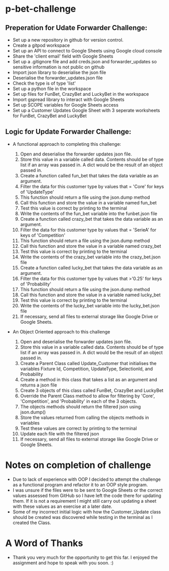 # p-bet-challenge

## Preperation for Udate Forwarder Challenge:

-   Set up a new repository in github for version control.
-   Create a gitpod workspace
-   Set up an API to connect to Google Sheets using Google cloud console
-   Share the 'client email' field with Google Sheets
-   Set up a .gitignore file and add creds.json and forwarder_updates so sensitive information is not public on github
-   Import json library to deserialise the json file
-   Deserialise the forwarder_updates.json file
-   Check the type is of type 'list'
-   Set up a python file in the workspace
-   Set up files for FunBet, CrazyBet and LuckyBet in the workspace
-   Import gspread library to interact with Google Sheets
-   Set up SCOPE variables for Google Sheets access
-   Set up a Customer Updates Google Sheet with 3 seperate worksheets for FunBet, CrazyBet and LuckyBet

## Logic for Update Forwarder Challenge:

-   A functional approach to completing this challenge:

    1.  Open and deserialise the forwarder updates json file. 
    2.  Store this value in a variable called data. Contents should be of type list if an array was passed in. A dict would be the result of an object passed in.
    3.  Create a function called fun_bet that takes the data variable as an argument.
    4.  Filter the data for this customer type by values that = 'Core' for keys of 'UpdateType'
    5.  This function should return a file using the json.dump method
    6.  Call this function and store the value in a variable named fun_bet
    7.  Test this value is correct by printing to the terminal
    8.  Write the contents of the fun_bet variable into the funbet.json file
    9.  Create a function called crazy_bet that takes the data variable as an argument.
    10. Filter the data for this customer type by values that = 'SerieA' for keys of 'Competition'
    11. This function should return a file using the json.dump method
    11. Call this function and store the value in a variable named crazy_bet
    12. Test this value is correct by printing to the terminal
    13. Write the contents of the crazy_bet variable into the crazy_bet.json file
    14. Create a function called lucky_bet that takes the data variable as an argument.
    15. Filter the data for this customer type by values that >'0.25' for keys of 'Probability'
    11. This function should return a file using the json.dump method
    16. Call this function and store the value in a variable named lucky_bet
    17. Test this value is correct by printing to the terminal
    18. Write the contents of the lucky_bet variable into the lucky_bet.json file
    19. If necessary, send all files to external storage like Google Drive or Google Sheets.

- An Object Oriented approach to this challenge

    1. Open and deserialise the forwarder updates json file.
    2. Store this value in a variable called data. Contents should be of type list if an array was passed in. A dict would be the result of an object passed in. 
    3. Create a Parent Class called Update_Customer that initialises the variables Fixture Id, Competition, UpdateType, SelectionId, and Probability
    4. Create a method in this class that takes a list as an argument and returns a json file
    5. Create 3 objects of this class called FunBet, CrazyBet and LuckyBet
    6. Override the Parent Class method to allow for filtering by 'Core', 'Competition', and 'Probability' in each of the 3 objects.
    7. The objects methods should return the filtered json using json.dump()
    8. Store the values returned from calling the objects methods in variables
    9. Test these values are correct by printing to the terminal
    10. Update each file with the filtered json
    11. If necessary, send all files to external storage like Google Drive or Google Sheets.

# Notes on completion of challenge

-   Due to lack of experience with OOP I decided to attempt the challenge as a functional program and refactor it to an OOP style program.
-   I was unsure if the files were to be sent to Google Sheets or the correct values assessed from GitHub so I have left the code there for updating them. 
    If it is not a requirement I might still carry out updating a sheet with these values as an exercise at a later date.
-   Some of my incorrect initial logic with how the Customer_Update class should be created was discovered while testing in the terminal as I created the Class.

# A Word of Thanks

-   Thank you very much for the opportunity to get this far. I enjoyed the assignment and hope to speak with you soon. :)